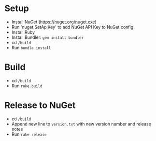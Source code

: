 
# Setup

- Install NuGet (https://nuget.org/nuget.exe)
- Run 'nuget SetApiKey' to add NuGet API Key to NuGet config
- Install Ruby
- Install Bundler: `gem install bundler`
- cd `/build`
- Run `bundle install`

# Build

- cd `/build`
- Run `rake build`

# Release to NuGet

- cd `/build`
- Append new line to `version.txt` with new version number and release notes
- Run `rake release`

